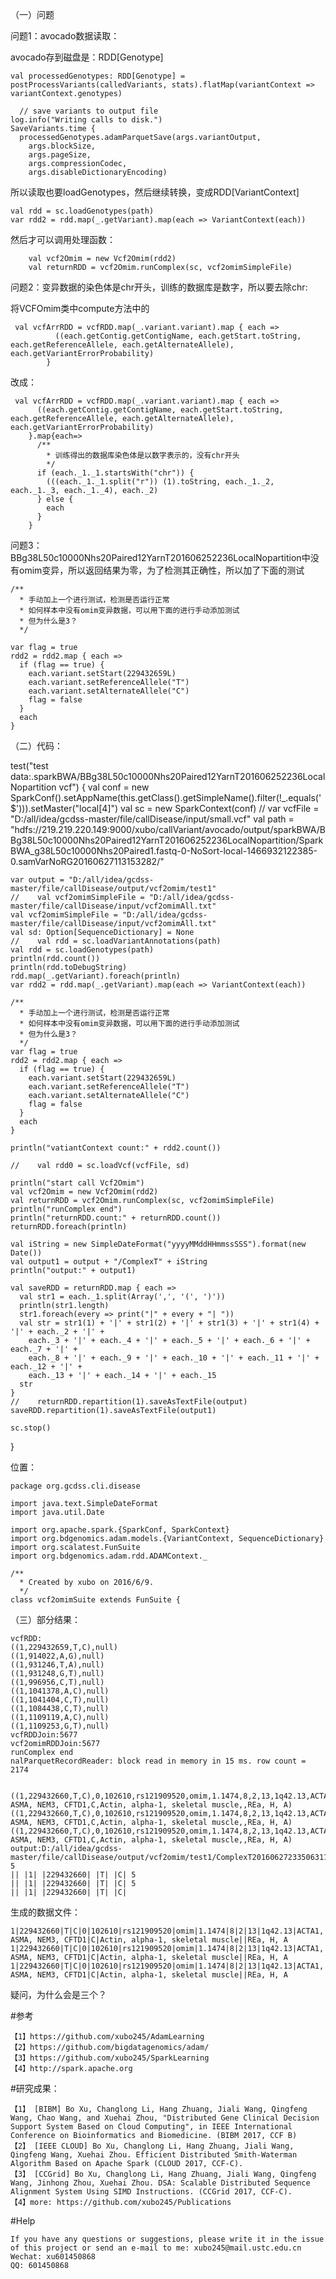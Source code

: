 （一）问题

问题1：avocado数据读取：

avocado存到磁盘是：RDD[Genotype]

    val processedGenotypes: RDD[Genotype] = postProcessVariants(calledVariants, stats).flatMap(variantContext => variantContext.genotypes)

	  // save variants to output file
    log.info("Writing calls to disk.")
    SaveVariants.time {
      processedGenotypes.adamParquetSave(args.variantOutput,
        args.blockSize,
        args.pageSize,
        args.compressionCodec,
        args.disableDictionaryEncoding)


所以读取也要loadGenotypes，然后继续转换，变成RDD[VariantContext]

    val rdd = sc.loadGenotypes(path)
    var rdd2 = rdd.map(_.getVariant).map(each => VariantContext(each))

然后才可以调用处理函数：
	
	    val vcf2Omim = new Vcf2Omim(rdd2)
	    val returnRDD = vcf2Omim.runComplex(sc, vcf2omimSimpleFile)


问题2：变异数据的染色体是chr开头，训练的数据库是数字，所以要去除chr:

将VCFOmim类中compute方法中的

	 val vcfArrRDD = vcfRDD.map(_.variant.variant).map { each =>
		      ((each.getContig.getContigName, each.getStart.toString, each.getReferenceAllele, each.getAlternateAllele), each.getVariantErrorProbability)
		    }

改成：

	 val vcfArrRDD = vcfRDD.map(_.variant.variant).map { each =>
	      ((each.getContig.getContigName, each.getStart.toString, each.getReferenceAllele, each.getAlternateAllele), each.getVariantErrorProbability)
	    }.map{each=>
	      /**
	        * 训练得出的数据库染色体是以数字表示的，没有chr开头
	        */
	      if (each._1._1.startsWith("chr")) {
	        (((each._1._1.split("r")) (1).toString, each._1._2, each._1._3, each._1._4), each._2)
	      } else {
	        each
	      }
	    }



问题3：BBg38L50c10000Nhs20Paired12YarnT201606252236LocalNopartition中没有omim变异，所以返回结果为零，为了检测其正确性，所以加了下面的测试

  	/**
      * 手动加上一个进行测试，检测是否运行正常
      * 如何样本中没有omim变异数据，可以用下面的进行手动添加测试
      * 但为什么是3？
      */

    var flag = true
    rdd2 = rdd2.map { each =>
      if (flag == true) {
        each.variant.setStart(229432659L)
        each.variant.setReferenceAllele("T")
        each.variant.setAlternateAllele("C")
        flag = false
      }
      each
    }

（二）代码：

 test("test data:.sparkBWA/BBg38L50c10000Nhs20Paired12YarnT201606252236LocalNopartition vcf") {
    val conf = new SparkConf().setAppName(this.getClass().getSimpleName().filter(!_.equals('$'))).setMaster("local[4]")
    val sc = new SparkContext(conf)
    //    var vcfFile = "D:/all/idea/gcdss-master/file/callDisease/input/small.vcf"
    val path = "hdfs://219.219.220.149:9000/xubo/callVariant/avocado/output/sparkBWA/BBg38L50c10000Nhs20Paired12YarnT201606252236LocalNopartition/SparkBWA_g38L50c10000Nhs20Paired1.fastq-0-NoSort-local-1466932122385-0.samVarNoRG20160627113153282/"

    var output = "D:/all/idea/gcdss-master/file/callDisease/output/vcf2omim/test1"
    //    val vcf2omimSimpleFile = "D:/all/idea/gcdss-master/file/callDisease/input/vcf2omimAll.txt"
    val vcf2omimSimpleFile = "D:/all/idea/gcdss-master/file/callDisease/input/vcf2omimAll.txt"
    val sd: Option[SequenceDictionary] = None
    //    val rdd = sc.loadVariantAnnotations(path)
    val rdd = sc.loadGenotypes(path)
    println(rdd.count())
    println(rdd.toDebugString)
    rdd.map(_.getVariant).foreach(println)
    var rdd2 = rdd.map(_.getVariant).map(each => VariantContext(each))

    /**
      * 手动加上一个进行测试，检测是否运行正常
      * 如何样本中没有omim变异数据，可以用下面的进行手动添加测试
      * 但为什么是3？
      */
    var flag = true
    rdd2 = rdd2.map { each =>
      if (flag == true) {
        each.variant.setStart(229432659L)
        each.variant.setReferenceAllele("T")
        each.variant.setAlternateAllele("C")
        flag = false
      }
      each
    }

    println("vatiantContext count:" + rdd2.count())

    //    val rdd0 = sc.loadVcf(vcfFile, sd)

    println("start call Vcf2Omim")
    val vcf2Omim = new Vcf2Omim(rdd2)
    val returnRDD = vcf2Omim.runComplex(sc, vcf2omimSimpleFile)
    println("runComplex end")
    println("returnRDD.count:" + returnRDD.count())
    returnRDD.foreach(println)

    val iString = new SimpleDateFormat("yyyyMMddHHmmssSSS").format(new Date())
    val output1 = output + "/ComplexT" + iString
    println("output:" + output1)

    val saveRDD = returnRDD.map { each =>
      val str1 = each._1.split(Array(',', '(', ')'))
      println(str1.length)
      str1.foreach(every => print("|" + every + "| "))
      val str = str1(1) + '|' + str1(2) + '|' + str1(3) + '|' + str1(4) + '|' + each._2 + '|' +
        each._3 + '|' + each._4 + '|' + each._5 + '|' + each._6 + '|' + each._7 + '|' +
        each._8 + '|' + each._9 + '|' + each._10 + '|' + each._11 + '|' + each._12 + '|' +
        each._13 + '|' + each._14 + '|' + each._15
      str
    }
    //    returnRDD.repartition(1).saveAsTextFile(output)
    saveRDD.repartition(1).saveAsTextFile(output1)

    sc.stop()
  }


位置：

	package org.gcdss.cli.disease
	
	import java.text.SimpleDateFormat
	import java.util.Date
	
	import org.apache.spark.{SparkConf, SparkContext}
	import org.bdgenomics.adam.models.{VariantContext, SequenceDictionary}
	import org.scalatest.FunSuite
	import org.bdgenomics.adam.rdd.ADAMContext._
	
	/**
	  * Created by xubo on 2016/6/9.
	  */
	class vcf2omimSuite extends FunSuite {


（三）部分结果：

	vcfRDD:
	((1,229432659,T,C),null)
	((1,914022,A,G),null)
	((1,931246,T,A),null)
	((1,931248,G,T),null)
	((1,996956,C,T),null)
	((1,1041378,A,C),null)
	((1,1041404,C,T),null)
	((1,1084438,C,T),null)
	((1,1109119,A,C),null)
	((1,1109253,G,T),null)
	vcfRDDJoin:5677
	vcf2omimRDDJoin:5677
	runComplex end
	nalParquetRecordReader: block read in memory in 15 ms. row count = 2174

	
	((1,229432660,T,C),0,102610,rs121909520,omim,1.1474,8,2,13,1q42.13,ACTA1, ASMA, NEM3, CFTD1,C,Actin, alpha-1, skeletal muscle,,REa, H, A)
	((1,229432660,T,C),0,102610,rs121909520,omim,1.1474,8,2,13,1q42.13,ACTA1, ASMA, NEM3, CFTD1,C,Actin, alpha-1, skeletal muscle,,REa, H, A)
	((1,229432660,T,C),0,102610,rs121909520,omim,1.1474,8,2,13,1q42.13,ACTA1, ASMA, NEM3, CFTD1,C,Actin, alpha-1, skeletal muscle,,REa, H, A)
	output:D:/all/idea/gcdss-master/file/callDisease/output/vcf2omim/test1/ComplexT20160627233506311
	5
	|| |1| |229432660| |T| |C| 5
	|| |1| |229432660| |T| |C| 5
	|| |1| |229432660| |T| |C|


生成的数据文件：

	1|229432660|T|C|0|102610|rs121909520|omim|1.1474|8|2|13|1q42.13|ACTA1, ASMA, NEM3, CFTD1|C|Actin, alpha-1, skeletal muscle||REa, H, A
	1|229432660|T|C|0|102610|rs121909520|omim|1.1474|8|2|13|1q42.13|ACTA1, ASMA, NEM3, CFTD1|C|Actin, alpha-1, skeletal muscle||REa, H, A
	1|229432660|T|C|0|102610|rs121909520|omim|1.1474|8|2|13|1q42.13|ACTA1, ASMA, NEM3, CFTD1|C|Actin, alpha-1, skeletal muscle||REa, H, A

疑问，为什么会是三个？


#参考

	【1】https://github.com/xubo245/AdamLearning
	【2】https://github.com/bigdatagenomics/adam/ 
	【3】https://github.com/xubo245/SparkLearning
	【4】http://spark.apache.org
		
#研究成果：

	【1】 [BIBM] Bo Xu, Changlong Li, Hang Zhuang, Jiali Wang, Qingfeng Wang, Chao Wang, and Xuehai Zhou, "Distributed Gene Clinical Decision Support System Based on Cloud Computing", in IEEE International Conference on Bioinformatics and Biomedicine. (BIBM 2017, CCF B)
	【2】 [IEEE CLOUD] Bo Xu, Changlong Li, Hang Zhuang, Jiali Wang, Qingfeng Wang, Xuehai Zhou. Efficient Distributed Smith-Waterman Algorithm Based on Apache Spark (CLOUD 2017, CCF-C).
	【3】 [CCGrid] Bo Xu, Changlong Li, Hang Zhuang, Jiali Wang, Qingfeng Wang, Jinhong Zhou, Xuehai Zhou. DSA: Scalable Distributed Sequence Alignment System Using SIMD Instructions. (CCGrid 2017, CCF-C).
	【4】more: https://github.com/xubo245/Publications
	
#Help

	If you have any questions or suggestions, please write it in the issue of this project or send an e-mail to me: xubo245@mail.ustc.edu.cn
	Wechat: xu601450868
	QQ: 601450868
	